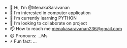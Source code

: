 - 👋 Hi, I’m @MenakaSaravanan
- 👀 I’m interested in computer application
- 🌱 I’m currently learning PYTHON
- 💞️ I’m looking to collaborate on project
- 📫 How to reach me menakasaravanan236@gmail.com
- 😄 Pronouns: ...Ms
- ⚡ Fun fact: ...

<!---
MenakaSaravanan/MenakaSaravanan is a ✨ special ✨ repository because its `README.md` (this file) appears on your GitHub profile.
You can click the Preview link to take a look at your changes.
--->
